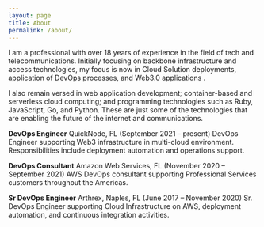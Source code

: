```yaml
---
layout: page
title: About
permalink: /about/
---
```


I am a professional with over 18 years of experience in the field of tech and telecommunications. Initially focusing on backbone infrastructure and access technologies, my focus is now in Cloud Solution deployments, application of DevOps processes, and Web3.0 applications .

I also remain versed in web application development; container-based and serverless cloud computing; and programming technologies such as Ruby, JavaScript, Go, and Python.  These are just some of the technologies that are enabling the future of the internet and communications.

**DevOps Engineer**
QuickNode, FL (September 2021 – present) DevOps Engineer supporting Web3 infrastructure in multi-cloud environment. Responsibilities include deployment automation and operations support.

**DevOps Consultant**
Amazon Web Services, FL (November 2020 – September 2021) AWS DevOps consultant supporting Professional Services customers throughout the Americas.

**Sr DevOps Engineer**
Arthrex, Naples, FL (June 2017 – November 2020) Sr. DevOps Engineer supporting Cloud Infrastructure on AWS, deployment automation, and continuous integration activities.
